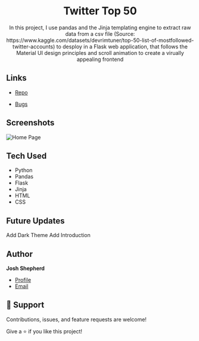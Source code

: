 <h1 align="center">Twitter Top 50</h1>

<p align="center"><project-description>
 In this project, I use pandas and the Jinja templating engine to extract raw data from a csv file (Source: https://www.kaggle.com/datasets/devrimtuner/top-50-list-of-mostfollowed-twitter-accounts) to desploy in a Flask web application, that follows the Material UI design principles and scroll animation to create a virually appealing frontend
 </p>

## Links

- [Repo](https://github.com/Rohit19060/twitter_50 "Twitter Top 50 Repo")


- [Bugs](https://github.com/Rohit19060/twitter_50/issues "Issues Page")


## Screenshots

![Home Page](/screenshots/sceenshot_1.png "Home Page")

## Tech Used

- Python
- Pandas
- Flask
- Jinja
- HTML
- CSS

## Future Updates

Add Dark Theme
Add Introduction

## Author

**Josh Shepherd**

- [Profile](https://github.com/Optimized-Coder "Josh Shepherd")
- [Email](mailto:joshuashepherd877@gmail.com?subject=Hi "Hi!")

## 🤝 Support

Contributions, issues, and feature requests are welcome!

Give a ⭐️ if you like this project!
